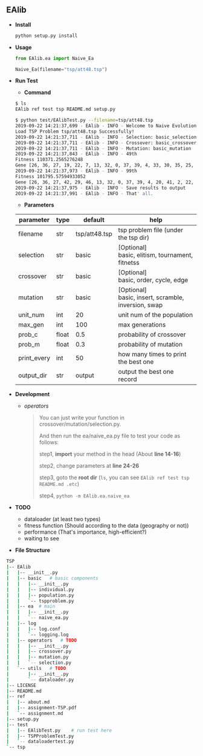 ## EAlib

- **Install**

  ```bash
  python setup.py install
  ```

  

- **Usage**

  ```python
  from EAlib.ea import Naive_Ea
  
  Naive_Ea(filename="tsp/att48.tsp")
  ```
  
  
  
- **Run Test**

  - **Command**
  
  ```bash
  $ ls
  EAlib ref test tsp README.md setup.py
  
  $ python test/EAlibTest.py --filename=tsp/att48.tsp
  2019-09-22 14:21:37,699 - EAlib - INFO - Welcome to Naive Evolution Algorithm System.
  Load TSP Problem tsp/att48.tsp Successfully!
  2019-09-22 14:21:37,711 - EAlib - INFO - Selection: basic_selection
  2019-09-22 14:21:37,711 - EAlib - INFO - Crossover: basic_crossover
  2019-09-22 14:21:37,711 - EAlib - INFO - Mutation: basic_mutation
  2019-09-22 14:21:37,843 - EAlib - INFO - 49th
  Fitness 110371.2565276248
  Gene [26, 36, 27, 19, 22, 7, 13, 32, 0, 37, 39, 4, 33, 30, 35, 25, 23, 11, 42, 6, 17, 9, 43, 16, 45, 21, 10, 1, 41, 34, 3, 40, 2, 31, 12, 8, 15, 38, 47, 28, 44, 46, 20, 14, 24, 29, 18, 5]
  2019-09-22 14:21:37,973 - EAlib - INFO - 99th
  Fitness 101795.57594933052
  Gene [26, 36, 27, 42, 29, 46, 13, 32, 0, 37, 39, 4, 20, 41, 2, 22, 23, 11, 19, 6, 17, 44, 31, 16, 45, 21, 10, 1, 25, 34, 3, 40, 35, 43, 14, 30, 15, 38, 47, 28, 9, 24, 33, 12, 7, 8, 18, 5]
  2019-09-22 14:21:37,975 - EAlib - INFO - Save results to output
  2019-09-22 14:21:37,991 - EAlib - INFO - That' all.
  ```
  
  - **Parameters**
  
  | parameter   | type  | default       | help                                                     |
  | ----------- | ----- | ------------- | -------------------------------------------------------- |
  | filename    | str   | tsp/att48.tsp | tsp problem file (under the tsp dir)                     |
  | selection   | str   | basic         | [Optional] <br>basic, elitism, tournament, fitnetss      |
  | crossover   | str   | basic         | [Optional] <br/>basic, order, cycle, edge                |
  | mutation    | str   | basic         | [Optional] <br/>basic, insert, scramble, inversion, swap |
  | unit_num    | int   | 20            | unit num of the population                               |
  | max_gen     | int   | 100           | max generations                                          |
  | prob_c      | float | 0.5           | probability of crossover                                 |
  | prob_m      | float | 0.3           | probability of mutation                                  |
  | print_every | int   | 50            | how many times to print the best one                     |
  | output_dir  | str   | output        | output the best one record                               |
  
  
  
- **Development**

  - *operators*

    > You can just write your function in crossover/mutation/selection.py.  
    >
    > And then run the ea/naive_ea.py file to test  your code as follows:
    >
    > step1, **import** your method in the head (About **line 14-16**)
    >
    > step2, change parameters at **line 24-26**
    >
    > step3,  goto the **root dir** (`ls`, you can see `EAlib ref test tsp README.md .etc`)
    >
    > step4, `python -m EAlib.ea.naive_ea`

    

- **TODO**

  - dataloader (at least two types)
  - fitness function (Should according to the data (geography or not))
  - performance (That's importance, high-efficient?)
  - waiting to see

  

- **File Structure**

```bash
TSP
|-- EAlib
|   |-- __init__.py
|   |-- basic	# basic components
|   |   |-- __init__.py
|   |   |-- individual.py
|   |   |-- population.py
|   |   `-- tspproblem.py
|   |-- ea	# main
|   |   |-- __init__.py
|   |   `-- naive_ea.py
|   |-- log
|   |   |-- log.conf
|   |   `-- logging.log
|   |-- operators	# TODO
|   |   |-- __init__.py
|   |   |-- crossover.py
|   |   |-- mutation.py
|   |   `-- selection.py
|   `-- utils	# TODO
|       |-- __init__.py
|       `-- dataloader.py
|-- LICENSE
|-- README.md
|-- ref
|   |-- about.md
|   |-- assignment-TSP.pdf
|   `-- assignment.md
|-- setup.py
|-- test
|   |-- EAlibTest.py	# run test here
|   |-- TSPProblemTest.py
|   `-- dataloadertest.py
`-- tsp

```





